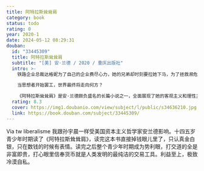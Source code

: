```yaml
---
title: 阿特拉斯耸耸肩
category: book
status: todo
rating: 0
year: 2020-1
date: 2024-05-12 08:29:31
douban:
  id: "33445309"
  title: 阿特拉斯耸耸肩
  subtitle: "[美] 安·兰德 / 2020 / 重庆出版社"
  intro: >-
    铁路企业总裁达格妮为了自己的企业费尽心力，她的兄弟却时刻要拉她下马，为了拯救濒危的公司，她和发明家里尔登联手，试图维护正常的商业运转，但社会资源的日益短缺、具有创造能力的人不断失踪，让他们处处受制。她与平庸的大众、总想依靠别人的懒人、处心积虑要阻挠他们的敌人正面交锋……眼睁睁看着梦想化为不可能，她说不清为什么孤独，唯一能够表达出来的是：这不是我所期望的世界。一次偶然的飞机事故，她闯入了另一个亚特兰蒂斯，看到了那些本以为已经消失的各行各业的创造者，还有一切危机的策划者——约翰·高尔特，但他们声称：绝不回到现实的世界！

    当思想者开始罢工，世界最终将走向何方？

    《阿特拉斯耸耸肩》是安·兰德颇负盛名的长篇小说之一，全面展现了她的客观主义和理性主义思想。它以虚构的美国社会为背景，展现了如果每一行业具有创造力的人都停止工作、消失不见，世界将呈现怎样的图景，塑造了意志坚定、为理想而战的社会精英形象。本书首版于1957年，自出版后一直畅销不衰。
  rating: 8.3
  cover: https://img1.doubanio.com/view/subject/l/public/s34636210.jpg
  link: https://book.douban.com/subject/33445309/
---
```


Via tw liberalisme 我跟孙宇晨一样受美国资本主义哲学家安兰德影响。十四五岁青少年时期读了《阿特拉斯耸耸肩》，读完这本书直接掉钱眼儿里了，只认真金白银，只在数钱的时候有表情。读完之后整个青少年时期成为势利眼，打交道的全是非富即贵，打心眼里信奉货币就是人类发明的最纯洁的交易工具。利益至上，极致冷漠自私。